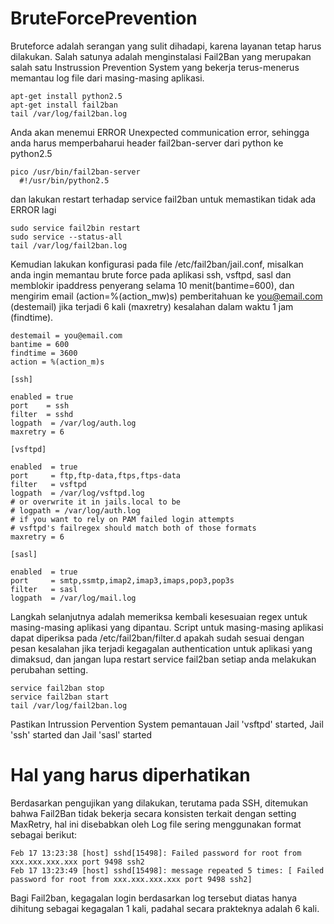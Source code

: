 # BruteForcePrevention
Bruteforce adalah serangan yang sulit dihadapi, karena layanan tetap harus dilakukan. Salah satunya adalah menginstalasi Fail2Ban yang merupakan salah satu Instrussion Prevention System yang bekerja terus-menerus memantau log file dari masing-masing aplikasi.

```
apt-get install python2.5
apt-get install fail2ban
tail /var/log/fail2ban.log
```
Anda akan menemui  ERROR Unexpected communication error, sehingga anda harus memperbaharui header fail2ban-server dari python ke python2.5
```
pico /usr/bin/fail2ban-server
  #!/usr/bin/python2.5
```
dan lakukan restart terhadap service fail2ban untuk memastikan tidak ada ERROR lagi
```
sudo service fail2bin restart
sudo service --status-all
tail /var/log/fail2ban.log
```
Kemudian lakukan konfigurasi pada file /etc/fail2ban/jail.conf, misalkan anda ingin  memantau brute force pada aplikasi ssh, vsftpd, sasl dan memblokir ipaddress penyerang selama 10 menit(bantime=600), dan mengirim email (action=%(action_mw)s) pemberitahuan ke you@email.com (destemail) jika terjadi 6 kali (maxretry) kesalahan dalam waktu 1 jam (findtime).
```
destemail = you@email.com
bantime = 600
findtime = 3600
action = %(action_m)s

[ssh]

enabled = true
port    = ssh
filter  = sshd
logpath  = /var/log/auth.log
maxretry = 6

[vsftpd]

enabled  = true
port     = ftp,ftp-data,ftps,ftps-data
filter   = vsftpd
logpath  = /var/log/vsftpd.log
# or overwrite it in jails.local to be
# logpath = /var/log/auth.log
# if you want to rely on PAM failed login attempts
# vsftpd's failregex should match both of those formats
maxretry = 6

[sasl]

enabled  = true
port     = smtp,ssmtp,imap2,imap3,imaps,pop3,pop3s
filter   = sasl
logpath  = /var/log/mail.log
```
Langkah selanjutnya adalah memeriksa kembali kesesuaian regex untuk masing-masing aplikasi yang dipantau. Script untuk masing-masing aplikasi dapat diperiksa pada /etc/fail2ban/filter.d apakah sudah sesuai dengan pesan kesalahan jika terjadi kegagalan authentication untuk aplikasi yang dimaksud, dan jangan lupa restart service fail2ban setiap anda melakukan perubahan setting.
```
service fail2ban stop
service fail2ban start
tail /var/log/fail2ban.log
```
Pastikan Intrussion Pervention System pemantauan Jail 'vsftpd' started, Jail 'ssh' started dan Jail 'sasl' started
# Hal yang harus diperhatikan
Berdasarkan pengujikan yang dilakukan, terutama pada SSH, ditemukan bahwa Fail2Ban tidak bekerja secara konsisten terkait dengan setting MaxRetry, hal ini disebabkan oleh Log file sering menggunakan format sebagai berikut:
```
Feb 17 13:23:38 [host] sshd[15498]: Failed password for root from xxx.xxx.xxx.xxx port 9498 ssh2
Feb 17 13:23:49 [host] sshd[15498]: message repeated 5 times: [ Failed password for root from xxx.xxx.xxx.xxx port 9498 ssh2]
```
Bagi Fail2ban, kegagalan login berdasarkan log tersebut diatas hanya dihitung sebagai kegagalan 1 kali, padahal secara prakteknya adalah 6 kali.
